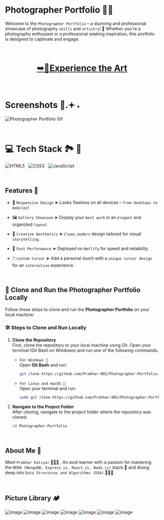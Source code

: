 # Photographer Portfolio 📸✨

Welcome to the `Photographer Portfolio` – a stunning and professional showcase of photography `skills` and `artistry`! 🌟 Whether you're a photography enthusiast or a professional seeking inspiration, this portfolio is designed to captivate and engage.

<br/>

<h1 align="center">

<a href="https://photographerportfoliowithprakhar.netlify.app"><strong> ➥🎨Experience the Art</strong></a>

</h1>
<br/>

# Screenshots 📸.𖥔 ˖

![Photographer Portfolio Gif](https://github.com/user-attachments/assets/13e86493-beeb-4d4b-a32e-908a367c04ad)


<br/>

# 💻 Tech Stack 🏞️ 🎥

![HTML5](https://img.shields.io/badge/html5-%23E34F26.svg?style=for-the-badge&logo=html5&logoColor=white) &nbsp; ![CSS3](https://img.shields.io/badge/css3-%231572B6.svg?style=for-the-badge&logo=css3&logoColor=white) &nbsp; ![JavaScript](https://img.shields.io/badge/javascript-%23323330.svg?style=for-the-badge&logo=javascript&logoColor=%23F7DF1E)

<br/>

## Features 📼

- 📱 `Responsive Design` ➤ Looks flawless on all devices – `from desktops to mobiles`!

- 🖼️ `Gallery Showcase` ➤ Display your `best work` in an `elegant` and organized `layout`.

- 🎨 `Creative Aesthetics` ➤ `Clean`, `modern` design tailored for visual `storytelling`.

- 🚀 `Fast Performance` ➤ Deployed on `Netlify` for speed and reliability.

- 🖱️ `Custom Cursor` ➤ Add a personal touch with a `unique cursor design` for an `interactive` experience.

<br/>

## 🚀 Clone and Run the Photographer Portfolio Locally

Follow these steps to clone and run the **Photographer Portfolio** on your local machine:


### 🛠️ Steps to Clone and Run Locally

1. **Clone the Repository**  
   First, clone the repository to your local machine using Git. Open your terminal (Git Bash on Windows) and run one of the following commands:

   - `For Windows 🍃`  
     Open **Git Bash** and run:

     ```bash
     git clone https://github.com/Prakhar-002/Photographer-Portfolio.git
     ```

   - `For Linux and macOS 🌿`  
     Open your terminal and run:
     ```bash
     sudo git clone https://github.com/Prakhar-002/Photographer-Portfolio.git
     ```

2. **Navigate to the Project Folder**  
   After cloning, navigate to the project folder where the repository was cloned:
   ```bash
   cd Photographer-Portfolio
   ```

<br/>

## About Me 🚀

Meet `Prakhar Katiyar` 🙋🏻‍♂️ , An avid learner with a passion for mastering the `MERN (MongoDB, Express.js, React.js, Node.js)` stack 🎯 and diving deep into `Data Structures and Algorithms (DSA)` 🧑🏻‍💻

<br/>

## Picture Library 🏕️

![image](https://github.com/user-attachments/assets/277d9e14-ab73-458d-a196-153524dae928)
![image](https://github.com/user-attachments/assets/dd41b4ec-19cd-4fa9-bf87-7b352bb2312d)
![image](https://github.com/user-attachments/assets/31bcfb5d-0dc1-44f6-997b-90720227cb44)
![image](https://github.com/user-attachments/assets/c0378246-196d-471e-97fa-138927d14b9d)
![image](https://github.com/user-attachments/assets/47990af4-77d6-4e99-9c6c-76a30280192e)
![image](https://github.com/user-attachments/assets/3456946a-2744-433f-be0e-ba6eedc4dd43)
![image](https://github.com/user-attachments/assets/80ead08d-4f0b-48b0-9a14-50381cdde4f8)

